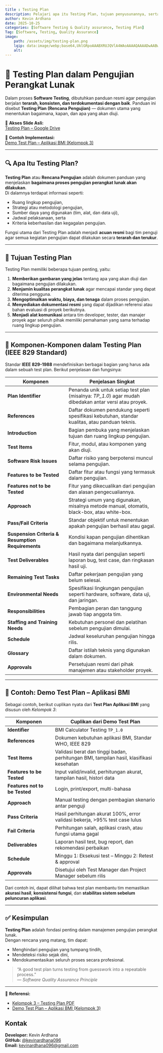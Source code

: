 ```yaml
---
title : Testing Plan
description: Pelajari apa itu Testing Plan, tujuan penyusunannya, serta contoh penerapan nyata pada proyek pengujian aplikasi BMI. Artikel ini menjelaskan komponen-komponen penting dalam rencana pengujian berdasarkan standar IEEE 829.
author: Kevin Ardhana
date: 2025-10-25
categories: [Software Testing & Quality assurance, Testing Plan]
Tag: [Software, Testing, Quality Assurance]
image:
    path: /assets/img/testing-plan.png
    lqip: data:image/webp;base64,UklGRpoAAABXRUJQVlA4WAoAAAAQAAAADwAABwAAQUxQSDIAAAARL0AmbZurmr57yyIiqE8oiG0bejIYEQTgqiDA9vqnsUSI6H+oAERp2HZ65qP/VIAWAFZQOCBCAAAA8AEAnQEqEAAIAAVAfCWkAALp8sF8rgRgAP7o9FDvMCkMde9PK7euH5M1m6VWoDXf2FkP3BqV0ZYbO6NA/VFIAAAA
    alt:
---
```


# 🧪 Testing Plan dalam Pengujian Perangkat Lunak

Dalam proses **Software Testing**, dibutuhkan panduan resmi agar pengujian berjalan **terarah, konsisten, dan terdokumentasi dengan baik**. Panduan ini disebut **Testing Plan (Rencana Pengujian)** — dokumen utama yang menentukan bagaimana, kapan, dan apa yang akan diuji.

📂 **Akses Slide Asli:**  
[Testing Plan – Google Drive](https://drive.google.com/file/d/1Pjx6n08veg7o6P-4LjazQCGOx29xH-YS/view?usp=drive_link)

📄 **Contoh Implementasi:**  
[Demo Test Plan – Aplikasi BMI (Kelompok 3)](https://drive.google.com/file/d/1YiN3oNnXvhQmShckutGpIXPgNi7Ci-vi/view?usp=drive_link)

---

## 🔍 Apa Itu Testing Plan?

**Testing Plan** atau **Rencana Pengujian** adalah dokumen panduan yang menjelaskan **bagaimana proses pengujian perangkat lunak akan dilakukan**.  
Di dalamnya terdapat informasi seperti:
- Ruang lingkup pengujian,  
- Strategi atau metodologi pengujian,  
- Sumber daya yang digunakan (tim, alat, dan data uji),  
- Jadwal pelaksanaan, serta  
- Kriteria keberhasilan dan kegagalan pengujian.  

Fungsi utama dari Testing Plan adalah menjadi **acuan resmi** bagi tim penguji agar semua kegiatan pengujian dapat dilakukan secara **terarah dan terukur**.

---

## 🎯 Tujuan Testing Plan

Testing Plan memiliki beberapa tujuan penting, yaitu:

1. **Memberikan gambaran yang jelas** tentang apa yang akan diuji dan bagaimana pengujian dilakukan.  
2. **Menjamin kualitas perangkat lunak** agar mencapai standar yang dapat diterima pengguna.  
3. **Mengoptimalkan waktu, biaya, dan tenaga** dalam proses pengujian.  
4. **Menyediakan dokumentasi resmi** yang dapat dijadikan referensi atau bahan evaluasi di proyek berikutnya.  
5. **Menjadi alat komunikasi** antara tim developer, tester, dan manajer proyek agar seluruh pihak memiliki pemahaman yang sama terhadap ruang lingkup pengujian.

---

## 🧩 Komponen-Komponen dalam Testing Plan (IEEE 829 Standard)

Standar **IEEE 829-1988** mendefinisikan berbagai bagian yang harus ada dalam sebuah test plan. Berikut penjelasan dan fungsinya:

| Komponen | Penjelasan Singkat |
|-----------|--------------------|
| **Plan Identifier** | Penanda unik untuk setiap test plan (misalnya: *TP_1.0*) agar mudah dibedakan antar versi atau proyek. |
| **References** | Daftar dokumen pendukung seperti spesifikasi kebutuhan, standar kualitas, atau panduan teknis. |
| **Introduction** | Bagian pembuka yang menjelaskan tujuan dan ruang lingkup pengujian. |
| **Test Items** | Fitur, modul, atau komponen yang akan diuji. |
| **Software Risk Issues** | Daftar risiko yang berpotensi muncul selama pengujian. |
| **Features to be Tested** | Daftar fitur atau fungsi yang termasuk dalam pengujian. |
| **Features not to be Tested** | Fitur yang dikecualikan dari pengujian dan alasan pengecualiannya. |
| **Approach** | Strategi umum yang digunakan, misalnya metode manual, otomatis, black-box, atau white-box. |
| **Pass/Fail Criteria** | Standar objektif untuk menentukan apakah pengujian berhasil atau gagal. |
| **Suspension Criteria & Resumption Requirements** | Kondisi kapan pengujian dihentikan dan bagaimana melanjutkannya. |
| **Test Deliverables** | Hasil nyata dari pengujian seperti laporan bug, test case, dan ringkasan hasil uji. |
| **Remaining Test Tasks** | Daftar pekerjaan pengujian yang belum selesai. |
| **Environmental Needs** | Spesifikasi lingkungan pengujian seperti hardware, software, data uji, dan jaringan. |
| **Responsibilities** | Pembagian peran dan tanggung jawab tiap anggota tim. |
| **Staffing and Training Needs** | Kebutuhan personel dan pelatihan sebelum pengujian dimulai. |
| **Schedule** | Jadwal keseluruhan pengujian hingga rilis. |
| **Glossary** | Daftar istilah teknis yang digunakan dalam dokumen. |
| **Approvals** | Persetujuan resmi dari pihak manajemen atau stakeholder proyek. |

---

## 🧠 Contoh: Demo Test Plan – Aplikasi BMI

Sebagai contoh, berikut cuplikan nyata dari **Test Plan Aplikasi BMI** yang disusun oleh *Kelompok 3*:

| Komponen | Cuplikan dari Demo Test Plan |
|-----------|------------------------------|
| **Identifier** | BMI Calculator Testing `TP_1.0` |
| **References** | Dokumen kebutuhan aplikasi BMI, Standar WHO, IEEE 829 |
| **Test Items** | Validasi berat dan tinggi badan, perhitungan BMI, tampilan hasil, klasifikasi kesehatan |
| **Features to be Tested** | Input valid/invalid, perhitungan akurat, tampilan hasil, histori data |
| **Features not to be Tested** | Login, print/export, multi-bahasa |
| **Approach** | Manual testing dengan pembagian skenario antar penguji |
| **Pass Criteria** | Hasil perhitungan akurat 100%, error validasi bekerja, >95% test case lulus |
| **Fail Criteria** | Perhitungan salah, aplikasi crash, atau fungsi utama gagal |
| **Deliverables** | Laporan hasil test, bug report, dan rekomendasi perbaikan |
| **Schedule** | Minggu 1: Eksekusi test – Minggu 2: Retest & approval |
| **Approvals** | Disetujui oleh Test Manager dan Project Manager sebelum rilis |

Dari contoh ini, dapat dilihat bahwa test plan membantu tim memastikan **akurasi hasil**, **konsistensi fungsi**, dan **stabilitas sistem sebelum peluncuran aplikasi**.

---

## ✅ Kesimpulan

**Testing Plan** adalah fondasi penting dalam manajemen pengujian perangkat lunak.  
Dengan rencana yang matang, tim dapat:
- Menghindari pengujian yang tumpang tindih,  
- Mendeteksi risiko sejak dini,  
- Mendokumentasikan seluruh proses secara profesional.

> “A good test plan turns testing from guesswork into a repeatable process.”  
> — *Software Quality Assurance Principle*

---

📎 **Referensi:**
- [Kelompok 3 – Testing Plan PDF](https://drive.google.com/file/d/1Pjx6n08veg7o6P-4LjazQCGOx29xH-YS/view?usp=drive_link)  
- [Demo Test Plan – Aplikasi BMI (Kelompok 3)](https://drive.google.com/file/d/1YiN3oNnXvhQmShckutGpIXPgNi7Ci-vi/view?usp=drive_link)

## Kontak

**Developer:** Kevin Ardhana  
**GitHub:** [@kevinardhana096](https://github.com/kevinardhana096)   
**Email:** kevinardhana096@gmail.com  